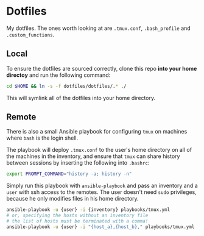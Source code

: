 # Dotfiles

My dotfiles. The ones worth looking at are `.tmux.conf`, `.bash_profile` and `.custom_functions`.

## Local

To ensure the dotfiles are sourced correctly, clone this repo __into your home directoy__ and run the following command:

~~~sh
cd $HOME && ln -s -f dotfiles/dotfiles/.* ./
~~~

This will symlink all of the dotfiles into your home directory.


## Remote

There is also a small Ansible playbook for configuring `tmux` on machines where `bash` is the login shell.

The playbook will deploy `.tmux.conf` to the user's home directory on all of the machines in the inventory, and ensure that `tmux` can share history between sessions by inserting the following into `.bashrc`:

~~~sh
export PROMPT_COMMAND="history -a; history -n"
~~~

Simply run this playbook with `ansible-playbook` and pass an inventory and a `user` with ssh access to the remotes. The user doesn't need `sudo` privileges, because he only modifies files in his home directory.

~~~sh
ansible-playbook -u {user} -i {inventory} playbooks/tmux.yml
# or, specifying the hosts without an inventory file
# the list of hosts must be terminated with a comma!
ansible-playbook -u {user} -i "{host_a},{host_b}," playbooks/tmux.yml
~~~

